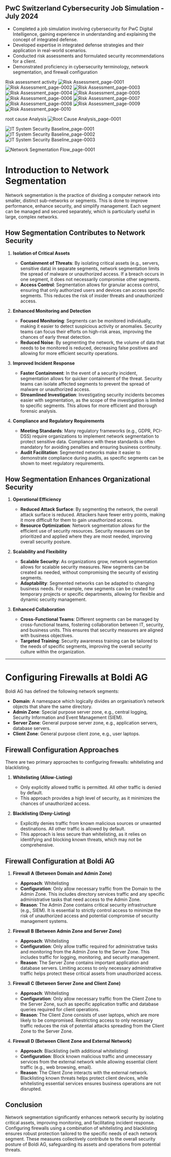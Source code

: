 ## PwC Switzerland Cybersecurity Job Simulation - July 2024

- Completed a job simulation involving cybersecurity for PwC Digital Intelligence, gaining experience in understanding and explaining the concept of integrated defense.
- Developed expertise in integrated defense strategies and their application in real-world scenarios.
- Conducted risk assessments and formulated security recommendations for a client.
- Demonstrated proficiency in cybersecurity terminology, network segmentation, and firewall configuration

Risk assessment activity
![Risk Assessment_page-0001](https://github.com/user-attachments/assets/aba80043-b440-4486-a6b1-6f0638d34f51)
![Risk Assessment_page-0002](https://github.com/user-attachments/assets/d949c66d-fef9-4010-adb0-66b44e642e5e)
![Risk Assessment_page-0003](https://github.com/user-attachments/assets/7a0df7c4-d049-4f99-b084-6b37c6b74f34)
![Risk Assessment_page-0004](https://github.com/user-attachments/assets/89273514-27a3-4a8f-a0be-b01c40c2b72f)
![Risk Assessment_page-0005](https://github.com/user-attachments/assets/d5f55bf4-6332-45fd-a059-7687d4176535)
![Risk Assessment_page-0006](https://github.com/user-attachments/assets/4f7e2d25-2954-4ea7-a980-f933370cb487)
![Risk Assessment_page-0007](https://github.com/user-attachments/assets/3d1e97dc-abb4-4103-8f05-a217043af082)
![Risk Assessment_page-0008](https://github.com/user-attachments/assets/5b82b074-1c4c-44e8-be62-8bfe052f149e)
![Risk Assessment_page-0009](https://github.com/user-attachments/assets/1e4ee1d1-d338-4fcd-a18d-405f2455c778)
![Risk Assessment_page-0010](https://github.com/user-attachments/assets/ca50e12a-4317-4683-b070-66f49ed8ee70)

root cause Analysis
![Root Cause Analysis_page-0001](https://github.com/user-attachments/assets/737d2783-b249-4770-a9da-576b1555fed3)

![IT System Security Baseline_page-0001](https://github.com/user-attachments/assets/31f27c84-ed45-4577-af36-5a2963f0dc63)
![IT System Security Baseline_page-0002](https://github.com/user-attachments/assets/03a98922-5f74-4d80-9927-aa80a2f17ec9)
![IT System Security Baseline_page-0003](https://github.com/user-attachments/assets/c07c8b0b-61ec-4d72-bcdc-42ec8e2ec316)

![Network Segmentation Flow_page-0001](https://github.com/user-attachments/assets/dd5e57ff-e24c-4f8f-86e7-84e5f88f2469)

# Introduction to Network Segmentation

Network segmentation is the practice of dividing a computer network into smaller, distinct sub-networks or segments. This is done to improve performance, enhance security, and simplify management. Each segment can be managed and secured separately, which is particularly useful in large, complex networks.

## How Segmentation Contributes to Network Security

1. **Isolation of Critical Assets**
   - **Containment of Threats**: By isolating critical assets (e.g., servers, sensitive data) in separate segments, network segmentation limits the spread of malware or unauthorized access. If a breach occurs in one segment, it does not necessarily compromise other segments.
   - **Access Control**: Segmentation allows for granular access control, ensuring that only authorized users and devices can access specific segments. This reduces the risk of insider threats and unauthorized access.

2. **Enhanced Monitoring and Detection**
   - **Focused Monitoring**: Segments can be monitored individually, making it easier to detect suspicious activity or anomalies. Security teams can focus their efforts on high-risk areas, improving the chances of early threat detection.
   - **Reduced Noise**: By segmenting the network, the volume of data that needs to be monitored is reduced, decreasing false positives and allowing for more efficient security operations.

3. **Improved Incident Response**
   - **Faster Containment**: In the event of a security incident, segmentation allows for quicker containment of the threat. Security teams can isolate affected segments to prevent the spread of malware or unauthorized access.
   - **Streamlined Investigation**: Investigating security incidents becomes easier with segmentation, as the scope of the investigation is limited to specific segments. This allows for more efficient and thorough forensic analysis.

4. **Compliance and Regulatory Requirements**
   - **Meeting Standards**: Many regulatory frameworks (e.g., GDPR, PCI-DSS) require organizations to implement network segmentation to protect sensitive data. Compliance with these standards is often mandatory for avoiding penalties and ensuring business continuity.
   - **Audit Facilitation**: Segmented networks make it easier to demonstrate compliance during audits, as specific segments can be shown to meet regulatory requirements.

## How Segmentation Enhances Organizational Security

1. **Operational Efficiency**
   - **Reduced Attack Surface**: By segmenting the network, the overall attack surface is reduced. Attackers have fewer entry points, making it more difficult for them to gain unauthorized access.
   - **Resource Optimization**: Network segmentation allows for the efficient use of security resources. Security measures can be prioritized and applied where they are most needed, improving overall security posture.

2. **Scalability and Flexibility**
   - **Scalable Security**: As organizations grow, network segmentation allows for scalable security measures. New segments can be created as needed, without compromising the security of existing segments.
   - **Adaptability**: Segmented networks can be adapted to changing business needs. For example, new segments can be created for temporary projects or specific departments, allowing for flexible and dynamic security management.

3. **Enhanced Collaboration**
   - **Cross-Functional Teams**: Different segments can be managed by cross-functional teams, fostering collaboration between IT, security, and business units. This ensures that security measures are aligned with business objectives.
   - **Targeted Training**: Security awareness training can be tailored to the needs of specific segments, improving the overall security culture within the organization.

---

# Configuring Firewalls at Boldi AG

Boldi AG has defined the following network segments:
- **Domain**: A namespace which logically divides an organisation’s network objects that share the same directory.
- **Admin Zone**: Special purpose server zone, e.g., central logging, Security Information and Event Management (SIEM).
- **Server Zone**: General purpose server zone, e.g., application servers, database servers.
- **Client Zone**: General purpose client zone, e.g., user laptops.

## Firewall Configuration Approaches

There are two primary approaches to configuring firewalls: whitelisting and blacklisting.

1. **Whitelisting (Allow-Listing)**
   - Only explicitly allowed traffic is permitted. All other traffic is denied by default.
   - This approach provides a high level of security, as it minimizes the chances of unauthorized access.

2. **Blacklisting (Deny-Listing)**
   - Explicitly denies traffic from known malicious sources or unwanted destinations. All other traffic is allowed by default.
   - This approach is less secure than whitelisting, as it relies on identifying and blocking known threats, which may not be comprehensive.

## Firewall Configuration at Boldi AG

1. **Firewall A (Between Domain and Admin Zone)**
   - **Approach**: Whitelisting
   - **Configuration**: Only allow necessary traffic from the Domain to the Admin Zone. This includes directory services traffic and any specific administrative tasks that need access to the Admin Zone.
   - **Reason**: The Admin Zone contains critical security infrastructure (e.g., SIEM). It is essential to strictly control access to minimize the risk of unauthorized access and potential compromise of security management systems.

2. **Firewall B (Between Admin Zone and Server Zone)**
   - **Approach**: Whitelisting
   - **Configuration**: Only allow traffic required for administrative tasks and monitoring from the Admin Zone to the Server Zone. This includes traffic for logging, monitoring, and security management.
   - **Reason**: The Server Zone contains important application and database servers. Limiting access to only necessary administrative traffic helps protect these critical assets from unauthorized access.

3. **Firewall C (Between Server Zone and Client Zone)**
   - **Approach**: Whitelisting
   - **Configuration**: Only allow necessary traffic from the Client Zone to the Server Zone, such as specific application traffic and database queries required for client operations.
   - **Reason**: The Client Zone consists of user laptops, which are more likely to be compromised. Restricting access to only necessary traffic reduces the risk of potential attacks spreading from the Client Zone to the Server Zone.

4. **Firewall D (Between Client Zone and External Network)**
   - **Approach**: Blacklisting (with additional whitelisting)
   - **Configuration**: Block known malicious traffic and unnecessary services from the external network while allowing essential client traffic (e.g., web browsing, email).
   - **Reason**: The Client Zone interacts with the external network. Blacklisting known threats helps protect client devices, while whitelisting essential services ensures business operations are not disrupted.

## Conclusion

Network segmentation significantly enhances network security by isolating critical assets, improving monitoring, and facilitating incident response. Configuring firewalls using a combination of whitelisting and blacklisting ensures robust protection tailored to the specific needs of each network segment. These measures collectively contribute to the overall security posture of Boldi AG, safeguarding its assets and operations from potential threats.



